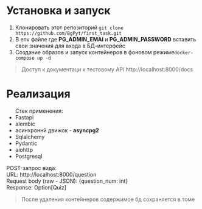 # Установка и запуск
<ol>
  <li>Клонировать этот репозиторий <code>git clone https://github.com/BgPyt/first_task.git</code></li>
  <li>В env файле где <strong>PG_ADMIN_EMAI</strong> и <strong>PG_ADMIN_PASSWORD</strong> вставить свои значения для входа в БД-интерфейс</strong></li>
  <li>Создание образов и запуск контейнеров в фоновом режиме<code>docker-compose up -d</code></li>
</ol>
<blockquote>Доступ к документаци к тестовому API http://localhost:8000/docs</blockquote>

#  Реализация 
<ul>Стек применения:
  <li>Fastapi</li>
  <li>alembic</li>
  <li>асинхроннй движок - <b>asyncpg2</b></li>
  <li>Sqlalchemy</li>
  <li>Pydantic</li>
  <li>aiohttp</li>
  <li>Postgresql</li>
</ul>

POST-запрос вида:
<br>
URL: http://localhost:8000/question
<br>
Request body (raw - JSON): {question_num: int}
<br>
Response: Option[Quiz]
<br>
<blockquote>После удаления контейнеров содержимое бд сохраняется в томе</blockquote>
